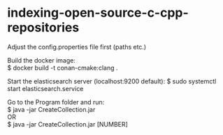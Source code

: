 # indexing-open-source-c-cpp-repositories

Adjust the config.properties file first (paths etc.)

Build the docker image:  
$ docker build -t conan-cmake:clang .  

Start the elasticsearch server (localhost:9200 default):
$ sudo systemctl start elasticsearch.service   

Go to the Program folder and run:\
$ java -jar CreateCollection.jar\
OR\
$ java -jar CreateCollection.jar [NUMBER]
